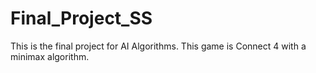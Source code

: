 # Final_Project_SS
This is the final project for AI Algorithms. This game is Connect 4 with a minimax algorithm. 
